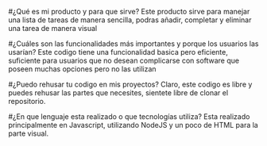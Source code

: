 #¿Qué es mi producto y para que sirve?
Este producto sirve para manejar una lista de tareas de manera sencilla, podras añadir, completar y eliminar una tarea de manera visual

#¿Cuáles son las funcionalidades más importantes y porque los usuarios las usarían?
Este codigo tiene una funcionalidad basica pero eficiente, suficiente para usuarios que no desean complicarse con software que poseen muchas opciones pero no las utilizan

#¿Puedo rehusar tu codigo en mis proyectos?
Claro, este codigo es libre y puedes rehusar las partes que necesites, sientete libre de clonar el repositorio.

#¿En que lenguaje esta realizado o que tecnologías utiliza?
Esta realizado principalmente en Javascript, utilizando NodeJS y un poco de HTML para la parte visual.
